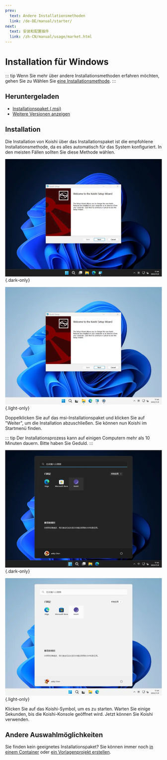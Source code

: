 ```yaml
---
prev:
  text: Andere Installationsmethoden
  link: /de-DE/manual/starter/
next:
  text: 安装和配置插件
  link: /zh-CN/manual/usage/market.html
---
```


# Installation für Windows

::: tip
Wenn Sie mehr über andere Installationsmethoden erfahren möchten, gehen Sie zu Wählen Sie [eine Installationsmethode](./index.md).
:::

## Heruntergeladen

- [Installationspaket (.msi)](https://k.ilharp.cc/win.msi)
- [Weitere Versionen anzeigen](https://github.com/koishijs/koishi-desktop/releases)

## Installation

Die Installation von Koishi über das Installationspaket ist die empfohlene Installationsmethode, da es alles automatisch für das System konfiguriert. In den meisten Fällen sollten Sie diese Methode wählen.

![msi-installer](/manual/windows/msi-installer-dark.webp) {.dark-only}

![msi-installer](/manual/windows/msi-installer-light.webp) {.light-only}

Doppelklicken Sie auf das msi-Installationspaket und klicken Sie auf "Weiter", um die Installation abzuschließen. Sie können nun Koishi im Startmenü finden.

::: tip
Der Installationsprozess kann auf einigen Computern mehr als 10 Minuten dauern. Bitte haben Sie Geduld.
:::

![start-menu](/manual/windows/start-menu-dark.webp) {.dark-only}

![start-menu](/manual/windows/start-menu-light.webp) {.light-only}

Klicken Sie auf das Koishi-Symbol, um es zu starten. Warten Sie einige Sekunden, bis die Koishi-Konsole geöffnet wird. Jetzt können Sie Koishi verwenden.

## Andere Auswahlmöglichkeiten

Sie finden kein geeignetes Installationspaket? Sie können immer noch [in einem Container](./docker.md) oder [ein Vorlagenprojekt erstellen](./boilerplate.md).
